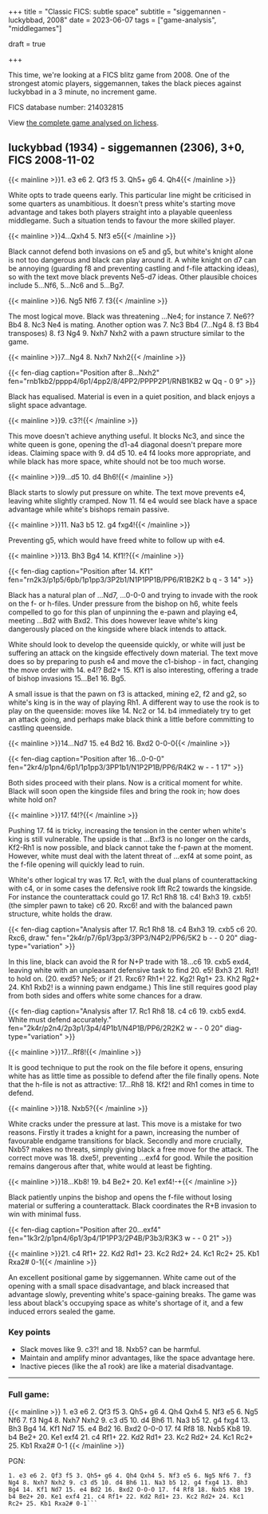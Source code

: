 +++
title = "Classic FICS: subtle space"
subtitle = "siggemannen - luckybbad, 2008"
date = 2023-06-07
tags = ["game-analysis", "middlegames"]

draft = true

+++

This time, we're looking at a FICS blitz game from 2008. One of the strongest atomic players, siggemannen, takes the black pieces against luckybbad in a 3 minute, no increment game.

FICS database number: 214032815

View [the complete game analysed on lichess](https://lichess.org/study/Ozmx9xie/P9n2HN9W).

## luckybbad (1934) - siggemannen (2306), 3+0, FICS 2008-11-02 ##

{{< mainline >}}1. e3 e6 2. Qf3 f5 3. Qh5+ g6 4. Qh4{{< /mainline >}}

White opts to trade queens early. This particular line might be criticised in some quarters as unambitious. It doesn't press white's starting move advantage and takes both players straight into a playable queenless middlegame. Such a situation tends to favour the more skilled player.

{{< mainline >}}4...Qxh4 5. Nf3 e5{{< /mainline >}}

Black cannot defend both invasions on e5 and g5, but white's knight alone is not too dangerous and black can play around it. A white knight on d7 can be annoying (guarding f8 and preventing castling and f-file attacking ideas), so with the text move black prevents Ne5-d7 ideas. Other plausible choices include 5...Nf6, 5...Nc6 and 5...Bg7.

{{< mainline >}}6. Ng5 Nf6 7. f3{{< /mainline >}}

The most logical move. Black was threatening ...Ne4; for instance 7. Ne6?? Bb4 8. Nc3 Ne4 is mating. Another option was 7. Nc3 Bb4 (7...Ng4 8. f3 Bb4 transposes) 8. f3 Ng4 9. Nxh7 Nxh2 with a pawn structure similar to the game.

{{< mainline >}}7...Ng4 8. Nxh7 Nxh2{{< /mainline >}}

{{< fen-diag caption="Position after 8...Nxh2" fen="rnb1kb2/pppp4/6p1/4pp2/8/4PP2/PPPP2P1/RNB1KB2 w Qq - 0 9" >}}

Black has equalised. Material is even in a quiet position, and black enjoys a slight space advantage.

{{< mainline >}}9. c3?!{{< /mainline >}}

This move doesn't achieve anything useful. It blocks Nc3, and since the white queen is gone, opening the d1-a4 diagonal doesn't prepare more ideas. Claiming space with 9. d4 d5 10. e4 f4 looks more appropriate, and while black has more space, white should not be too much worse.

{{< mainline >}}9...d5 10. d4 Bh6!{{< /mainline >}}

Black starts to slowly put pressure on white. The text move prevents e4, leaving white slightly cramped. Now 11. f4 e4 would see black have a space advantage while white's bishops remain passive.

{{< mainline >}}11. Na3 b5 12. g4 fxg4!{{< /mainline >}}

Preventing g5, which would have freed white to follow up with e4.

{{< mainline >}}13. Bh3 Bg4 14. Kf1!?{{< /mainline >}}

{{< fen-diag caption="Position after 14. Kf1" fen="rn2k3/p1p5/6pb/1p1pp3/3P2b1/N1P1PP1B/PP6/R1B2K2 b q - 3 14" >}}

Black has a natural plan of ...Nd7, ...0-0-0 and trying to invade with the rook on the f- or h-files. Under pressure from the bishop on h6, white feels compelled to go for this plan of unpinning the e-pawn and playing e4, meeting ...Bd2 with Bxd2. This does however leave white's king dangerously placed on the kingside where black intends to attack.

White should look to develop the queenside quickly, or white will just be suffering an attack on the kingside effectively down material. The text move does so by preparing to push e4 and move the c1-bishop - in fact, changing the move order with 14. e4!? Bd2+ 15. Kf1 is also interesting, offering a trade of bishop invasions 15...Be1 16. Bg5.

A small issue is that the pawn on f3 is attacked, mining e2, f2 and g2, so white's king is in the way of playing Rh1. A different way to use the rook is to play on the queenside: moves like 14. Nc2 or 14. b4 immediately try to get an attack going, and perhaps make black think a little before committing to castling queenside.

{{< mainline >}}14...Nd7 15. e4 Bd2 16. Bxd2 0-0-0{{< /mainline >}}

{{< fen-diag caption="Position after 16...0-0-0" fen="2kr4/p1pn4/6p1/1p1pp3/3PP1b1/N1P2P1B/PP6/R4K2 w - - 1 17" >}}

Both sides proceed with their plans. Now is a critical moment for white. Black will soon open the kingside files and bring the rook in; how does white hold on?

{{< mainline >}}17. f4!?{{< /mainline >}}

Pushing 17. f4 is tricky, increasing the tension in the center when white's king is still vulnerable. The upside is that ...Bxf3 is no longer on the cards, Kf2-Rh1 is now possible, and black cannot take the f-pawn at the moment. However, white must deal with the latent threat of ...exf4 at some point, as the f-file opening will quickly lead to ruin.

White's other logical try was 17. Rc1, with the dual plans of counterattacking with c4, or in some cases the defensive rook lift Rc2 towards the kingside. For instance the counterattack could go 17. Rc1 Rh8 18. c4! Bxh3 19. cxb5! (the simpler pawn to take) c6 20. Rxc6! and with the balanced pawn structure, white holds the draw.

{{< fen-diag caption="Analysis after 17. Rc1 Rh8 18. c4 Bxh3 19. cxb5 c6 20. Rxc6, draw." fen="2k4r/p7/6p1/3pp3/3PP3/N4P2/PP6/5K2 b - - 0 20" diag-type="variation" >}}

In this line, black can avoid the R for N+P trade with 18...c6 19. cxb5 exd4, leaving white with an unpleasant defensive task to find 20. e5! Bxh3 21. Rd1! to hold on. (20. exd5? Ne5; or if 21. Rxc6? Rh1+! 22. Kg2! Rg1+ 23. Kh2 Rg2+ 24. Kh1 Rxb2! is a winning pawn endgame.) This line still requires good play from both sides and offers white some chances for a draw.

{{< fen-diag caption="Analysis after 17. Rc1 Rh8 18. c4 c6 19. cxb5 exd4. White must defend accurately." fen="2k4r/p2n4/2p3p1/3p4/4P1b1/N4P1B/PP6/2R2K2 w - - 0 20" diag-type="variation" >}}

{{< mainline >}}17...Rf8!{{< /mainline >}}

It is good technique to put the rook on the file before it opens, ensuring white has as little time as possible to defend after the file finally opens. Note that the h-file is not as attractive: 17...Rh8 18. Kf2! and Rh1 comes in time to defend.

{{< mainline >}}18. Nxb5?{{< /mainline >}}

White cracks under the pressure at last. This move is a mistake for two reasons. Firstly it trades a knight for a pawn, increasing the number of favourable endgame transitions for black. Secondly and more crucially, Nxb5? makes no threats, simply giving black a free move for the attack. The correct move was 18. dxe5!, preventing ...exf4 for good. While the position remains dangerous after that, white would at least be fighting.

{{< mainline >}}18...Kb8! 19. b4 Be2+ 20. Ke1 exf4!-+{{< /mainline >}}

Black patiently unpins the bishop and opens the f-file without losing material or suffering a counterattack. Black coordinates the R+B invasion to win with minimal fuss.

{{< fen-diag caption="Position after 20...exf4" fen="1k3r2/p1pn4/6p1/3p4/1P1PP3/2P4B/P3b3/R3K3 w - - 0 21" >}}

{{< mainline >}}21. c4 Rf1+ 22. Kd2 Rd1+ 23. Kc2 Rd2+ 24. Kc1 Rc2+ 25. Kb1 Rxa2# 0-1{{< /mainline >}}

An excellent positional game by siggemannen. White came out of the opening with a small space disadvantage, and black increased that advantage slowly, preventing white's space-gaining breaks. The game was less about black's occupying space as white's shortage of it, and a few induced errors sealed the game.

### Key points ###

- Slack moves like 9. c3?! and 18. Nxb5? can be harmful.
- Maintain and amplify minor advantages, like the space advantage here.
- Inactive pieces (like the a1 rook) are like a material disadvantage.

------

### Full game: ###

{{< mainline >}} 1. e3 e6 2. Qf3 f5 3. Qh5+ g6 4. Qh4 Qxh4 5. Nf3 e5 6. Ng5 Nf6 7. f3 Ng4 8. Nxh7 Nxh2 9. c3 d5 10. d4 Bh6 11. Na3 b5 12. g4 fxg4 13. Bh3 Bg4 14. Kf1 Nd7 15. e4 Bd2 16. Bxd2 0-0-0 17. f4 Rf8 18. Nxb5 Kb8 19. b4 Be2+ 20. Ke1 exf4 21. c4 Rf1+ 22. Kd2 Rd1+ 23. Kc2 Rd2+ 24. Kc1 Rc2+ 25. Kb1 Rxa2# 0-1 {{< /mainline >}}

PGN:

```[Event "FICS rated atomic game"][Site "FICS freechess.org"][Date "2008.11.02"][White "luckybbad"][Black "siggemannen"][Result "0-1"][WhiteElo "1934"][BlackElo "2306"][TimeControl "180+0"][Variant "Atomic"]
1. e3 e6 2. Qf3 f5 3. Qh5+ g6 4. Qh4 Qxh4 5. Nf3 e5 6. Ng5 Nf6 7. f3 Ng4 8. Nxh7 Nxh2 9. c3 d5 10. d4 Bh6 11. Na3 b5 12. g4 fxg4 13. Bh3 Bg4 14. Kf1 Nd7 15. e4 Bd2 16. Bxd2 O-O-O 17. f4 Rf8 18. Nxb5 Kb8 19. b4 Be2+ 20. Ke1 exf4 21. c4 Rf1+ 22. Kd2 Rd1+ 23. Kc2 Rd2+ 24. Kc1 Rc2+ 25. Kb1 Rxa2# 0-1```
